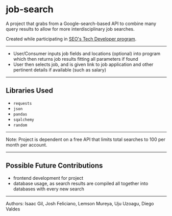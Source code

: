 # job-search
A project that grabs from a Google-search-based API to combine many query results to allow for more interdisciplinary job searches.

Created while participating in [SEO's Tech Developer program](https://www.seo-usa.org/career/tech/).
___________
- User/Consumer inputs job fields and locations (optional) into program which then returns job results
fitting all parameters if found
- User then selects job, and is given link to job application and other pertinent details if available (such as salary)
____________

## Libraries Used
- `requests`
- `json`
- `pandas`
- `sqalchemy`
- `random`
______________

Note: Project is dependent on a free API that limits total searches to 100 per month per account.
________________
## Possible Future Contributions
- frontend development for project
- database usage, as search results are compiled all together into databases with every new search


___________
Authors: Isaac Gil, Josh Feliciano, Lemson Mureya, Uju Uzoagu, Diego Valdes

